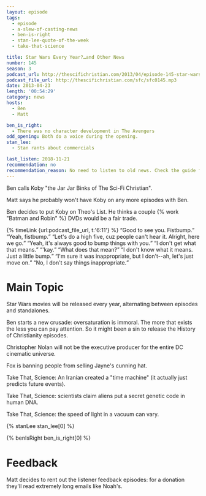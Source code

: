 ```yaml
---
layout: episode
tags:
  - episode
  - a-slew-of-casting-news
  - ben-is-right
  - stan-lee-quote-of-the-week
  - take-that-science

title: Star Wars Every Year?…and Other News
number: 145
season: 3
podcast_url: http://thescifichristian.com/2013/04/episode-145-star-wars-every-year-and-other-news/
podcast_file_url: http://thescifichristian.com/sfc/sfc0145.mp3
date: 2013-04-23
length: '00:54:29'
category: news
hosts:
  - Ben
  - Matt

ben_is_right:
  - There was no character development in The Avengers
odd_opening: Both do a voice during the opening.
stan_lee:
  - Stan rants about commercials

last_listen: 2018-11-21
recommendation: no
recommendation_reason: No need to listen to old news. Check the guide for what's interesting in hindsight.
---
```

Ben calls Koby "the Jar Jar Binks of The Sci-Fi Christian".

Matt says he probably won't have Koby on any more episodes with Ben. 

Ben decides to put Koby on Theo's List. He thinks a couple {% work "Batman and Robin" %} DVDs would be a fair trade. 

<div class="quote">
  {% timeLink {url:podcast_file_url, t:'6:11'} %}
  <span class="quote-context is-size-6"></span>
  <q class="matt">Good to see you. Fistbump.</q>
  <q class="ben">Yeah, fistbump.</q>
  <q class="matt">Let's do a high five, cuz people can't hear it. Alright, here we go.</q>
  <q class="ben">Yeah, it's always good to bump things with you.</q>
  <q class="matt">I don't get what that means.</q>
  <q class="ben">'kay.</q>
  <q class="matt">What does that mean?</q>
  <q class="ben">I don't know what it means. Just a little bump.</q>
  <q class="matt">I'm sure it was inappropriate, but I don't--ah, let's just move on.</q>
  <q class="ben">No, I don't say things inappropriate.</q>
</div>


# Main Topic
Star Wars movies will be released every year, alternating between episodes and standalones.

Ben starts a new crusade: oversaturation is immoral. The more that exists the less you can pay attention. So it might been a sin to release the History of Christianity episodes. 

Christopher Nolan will not be the executive producer for the entire DC cinematic universe.

Fox is banning people from selling Jayne's cunning hat.

Take That, Science: An Iranian created a "time machine" (it actually just predicts future events).

Take That, Science: scientists claim aliens put a secret genetic code in human DNA. 

Take That, Science: the speed of light in a vacuum can vary.

{% stanLee stan_lee[0] %}

{% benIsRight ben_is_right[0] %}


# Feedback 
Matt decides to rent out the listener feedback episodes: for a donation they'll read extremely long emails like Noah's.